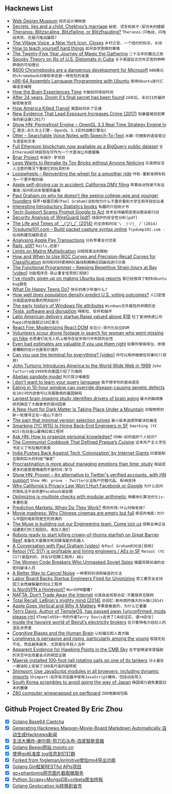 ## Hacknews List


- [Web Design Museum](https://www.webdesignmuseum.org/)  `网页设计博物馆`
- [Secrets, lies and a child: Chekhov’s marriage](https://www.theguardian.com/books/2018/aug/20/secrets-lies-and-a-child-william-boyd-on-the-truth-behind-chekhovs-marriage)  `秘密、谎言和孩子:契诃夫的婚姻`
- [Theranos: Blitzscaling, Blitzfailing, or Blitzfrauding?](https://www.linkedin.com/pulse/theranos-blitzscaling-blitzfailing-blitzfrauding-reid-hoffman)  `Theranos:闪电战，闪电战失败，还是闪电战骗局?`
- [The Village Voice, a New York Icon, Closes](https://www.nytimes.com/2018/08/31/business/media/the-village-voice-closes.html)  `乡村之音，一个纽约的标志，关闭`
- [How to teach yourself hard things](https://jvns.ca/blog/2018/09/01/learning-skills-you-can-practice/)  `如何自学困难的事情`
- [The Twenty-Five Year Journey of Magic the Gathering](https://www.newyorker.com/culture/culture-desk/the-twenty-five-year-journey-of-magic-the-gathering)  `二十五年的魔法之旅`
- [Spooky Theory on Ills of U.S. Diplomats in Cuba](https://www.nytimes.com/2018/09/01/science/sonic-attack-cuba-microwave.html)  `关于美国驻古巴外交官的种种弊病的可怕理论`
- [$600 Chromebooks are a dangerous development for Microsoft](https://arstechnica.com/gadgets/2018/09/600-chromebooks-are-a-dangerous-development-for-microsoft/)  `600美元的chromebook对微软来说是一种危险的发展`
- [x86-64 Assembly Language Programming with Ubuntu](http://www.egr.unlv.edu/~ed/x86.html)  `使用Ubuntu进行汇编语言编程`
- [How the Brain Experiences Time](https://neurosciencenews.com/time-perception-9771/)  `大脑如何体验时间`
- [After 24 years, Doom II&#39;s final secret has been found](https://www.rockpapershotgun.com/2018/08/31/after-24-years-doom-iis-final-secret-has-been-found/)  `24年后，末日II的最终秘密被发现`
- [How America Killed Transit](https://www.citylab.com/transportation/2018/08/how-america-killed-transit/568825/)  `美国如何杀了交通`
- [New Evidence That Lead Exposure Increases Crime (2017)](https://www.brookings.edu/blog/up-front/2017/06/01/new-evidence-that-lead-exposure-increases-crime/)  `铅暴露增加犯罪率的新证据(2017)`
- [Show HN: Permafrost Engine – OpenGL 3.3 Real Time Strategy Engine in C](https://github.com/eduard-permyakov/permafrost-engine)  `展览:永久冻土引擎- OpenGL 3.3实时战略引擎在C`
- [Otter – Searchable Voice Notes with Speech-To-Text](https://otter.ai)  `水獭-可搜索的语音笔记与语音到文本`
- [Full Ethereum blockchain now available as a BigQuery public dataset](https://cloud.google.com/blog/products/data-analytics/ethereum-bigquery-public-dataset-smart-contract-analytics)  `全Ethereum区块链现在可作为一个大查询公共数据集`
- [Briar Project](https://briarproject.org/how-it-works.html)  `布瑞尔·罗项目`
- [Lego Wants to Remake Its Toy Bricks without Anyone Noticing](https://www.nytimes.com/2018/08/31/business/energy-environment/lego-plastic-denmark-environment-toys.html)  `乐高想在没人注意的情况下重做它的玩具积木`
- [Loopwheels – Reinventing the wheel for a smoother ride](https://www.loopwheels.com/)  `环轮-重新发明车轮为一个更平稳的骑`
- [Apple self-driving car in accident: California DMV filing](https://www.reuters.com/article/us-apple-autos/apple-self-driving-car-in-accident-california-dmv-filing-idUSKCN1LG2X1)  `苹果自动驾驶汽车在事故:加州机动车管理局备案`
- [Paul Graham on why he doesn’t like seeing college-age and younger founders](https://techcrunch.com/2018/09/01/paul-graham-on-why-he-doesnt-like-seeing-college-age-and-younger-founders/)  `保罗•格雷厄姆(Paul Graham)谈到他为什么不喜欢看到大学生和年轻创业者`
- [Interesting Introductory Statistics books](http://blog.asymptotic.co.uk/2009/11/book-review-head-first-statistics-vs-manga-guide/)  `有趣的介绍统计书`
- [Tech-Support Scams Prompt Google to Act](https://www.wsj.com/articles/tech-support-scams-on-google-trigger-crackdown-1535755023)  `技术支持骗局促使谷歌采取行动`
- [Security Analysis of WireGuard [pdf]](https://courses.csail.mit.edu/6.857/2018/project/He-Xu-Xu-WireGuard.pdf)  `线保护的安全性分析[pdf]`
- [The Life and Times of ¯\_(ツ)_/¯ (2014)](https://www.theawl.com/2014/05/the-life-and-times-of-%C2%AF_%E3%83%84_%C2%AF/)  `的生命和时间¯\ _(ツ)_ /¯(2014)`
- [Tcpdump101.com – Build packet capture syntax online](https://tcpdump101.com/)  `Tcpdump101.com -在线构建包捕获语法`
- [Analysing Apple Pay Transactions](https://blog.elcomsoft.com/2018/08/analysing-apple-pay-transactions/)  `分析苹果支付交易`
- [Rails, still?](https://blog.phusion.nl/2018/08/30/rails-still/)  `Rails,还是?`
- [Limits on Matrix Multiplication](https://rjlipton.wordpress.com/2018/08/30/limits-on-matrix-multiplication/)  `对矩阵乘法的限制`
- [How and When to Use ROC Curves and Precision-Recall Curves for Classification](https://machinelearningmastery.com/roc-curves-and-precision-recall-curves-for-classification-in-python/)  `如何和何时使用ROC曲线和精确召回曲线进行分类`
- [The Functional Programmer – Keeping Repetitive Strain Injury at Bay [video]](https://blog.lunarlogic.io/2018/the-functional-programmer/)  `功能程序员-防止重复性劳损[视频]`
- [I&#39;ve mostly given up on making Ubuntu bug reports](https://utcc.utoronto.ca/~cks/space/blog/linux/UbuntuBugReportsUseless)  `我已经放弃了制作Ubuntu bug报告`
- [What Do Happy Teens Do?](https://www.psychologytoday.com/us/blog/our-changing-culture/201808/what-do-happy-teens-do)  `快乐的青少年做什么?`
- [How well does population density predict U.S. voting outcomes?](https://beta.observablehq.com/@jake-low/how-well-does-population-density-predict-u-s-voting-outcome)  `人口密度对美国选举结果的预测如何?`
- [The early history of Windows file attributes](https://blogs.msdn.microsoft.com/oldnewthing/20180830-00/?p=99615)  `Windows文件属性的早期历史`
- [Tesla, software and disruption](https://www.ben-evans.com/benedictevans/2018/8/29/tesla-software-and-disruption)  `特斯拉、软件和破坏`
- [Latin American delivery startup Rappi valued above $1B](https://www.axios.com/rappi-latin-american-delivery-valuation-unicorn-0c5d0743-fd41-4071-9270-928db470d6be.html)  `拉丁美洲快递公司Rappi的估值超过10亿美元`
- [React Fire: Modernizing React DOM](https://github.com/facebook/react/issues/13525)  `反应火:现代化反应DOM`
- [Volunteers scour drone footage in search for woman who went missing on hike](https://www.geekwire.com/2018/volunteers-scour-drone-footage-online-search-woman-went-missing-hike-north-seattle/)  `志愿者们在无人机上搜寻在徒步旅行中失踪的女性`
- [Even bad estimates are valuable if you use them right](https://ntietz.com/2018/08/31/estimates.html)  `如果你使用得当，即使是糟糕的估计也是有价值的`
- [Can you use the terminal for everything? [video]](https://www.youtube.com/watch?v=0-2Ja7T9YF8)  `你可以用终端做任何事吗?(视频)`
- [John Turturro Introduces America to the World Wide Web in 1999](http://www.openculture.com/2018/08/john-turturro-introduces-america-world-wide-web-1999-watch-beginners-guide-internet.html)  `John Turturro在1999年向美国介绍了万维网`
- [Abelian sandpile model](https://en.wikipedia.org/wiki/Abelian_sandpile_model)  `阿贝耳沙堆模型`
- [I don&#39;t want to learn your query language](https://erikbern.com/2018/08/30/i-dont-want-to-learn-your-garbage-query-language.html)  `我不想学你的查询语言`
- [Eating in 10-hour window can override disease-causing genetic defects](https://www.salk.edu/news-release/eating-in-10-hour-window-can-override-disease-causing-genetic-defects-nurture-health/)  `在10小时内进食可以克服致病的基因缺陷`
- [Largest brain imaging study identifies drivers of brain aging](https://www.sciencedaily.com/releases/2018/08/180821112010.htm)  `最大的脑成像研究确定了大脑衰老的驱动因素`
- [A New Hunt for Dark Matter Is Taking Place Under a Mountain](https://motherboard.vice.com/amp/en_us/article/j5n7vb/the-new-hunt-for-dark-matter-is-taking-place-under-a-mountain)  `对暗物质的新一轮搜寻正在一座山下进行`
- [The pain that minimal version selection solves](https://about.sourcegraph.com/blog/the-pain-that-minimal-version-selection-solves/)  `最小版本选择所解决的痛苦`
- [Smarking (YC W15) Is Hiring Back-End Engineers in SF](https://www.smarking.com/careers)  `Smarking (YC W15)在旧金山雇佣后端工程师`
- [Ask HN: How to organize personal knowledge?](item?id=17892731)  `问HN:如何组织个人知识?`
- [The Communist Cookbook That Defined Prague’s Cuisine](https://www.atlasobscura.com/articles/what-is-pragues-food-like)  `这本共产主义烹饪书定义了布拉格的美食`
- [India Pushes Back Against Tech ‘Colonization’ by Internet Giants](https://www.nytimes.com/2018/08/31/technology/india-technology-american-giants.html)  `印度抵制互联网巨头的科技“殖民”`
- [Procrastination is more about managing emotions than time: study](https://www.bbc.com/news/health-45295392)  `拖延症更多的是管理情绪而不是时间:学习`
- [Show HN: Proven – An alternative to Twitter&#39;s verified accounts, with HN support](https://github.com/dschep/proven)  `Show HN: prove - Twitter认证账户的替代品，有HN支持`
- [Why California&#39;s Privacy Law Won&#39;t Hurt Facebook or Google](https://www.wired.com/story/why-californias-privacy-law-wont-hurt-facebook-or-google/)  `为什么加州的隐私法不会伤害Facebook或谷歌`
- [Optimizing is-multiple checks with modular arithmetic](http://duriansoftware.com/joe/Optimizing-is-multiple-checks-with-modular-arithmetic.html?)  `用模块化算法优化is-多重检查`
- [Prediction Markets: When Do They Work?](https://thezvi.wordpress.com/2018/07/26/prediction-markets-when-do-they-work/)  `预测市场:什么时候有效?`
- [Movie madness: Why Chinese cinemas are empty but full](https://www.bbc.com/news/blogs-china-blog-45318316)  `疯狂的电影:为什么中国的电影院是空的而满的`
- [The Muse is building out our Engineering team. Come join us](https://www.themuse.com/jobs?filter=true&amp;company=The%20Muse&amp;keyword=engineering)  `缪斯女神正在组建我们的工程团队。来加入我们`
- [Robots ready to start killing crown-of-thorns starfish on Great Barrier Reef](http://www.abc.net.au/news/2018-08-31/crown-of-thorns-starfish-killing-robot-great-barrier-reef-qld/10183072)  `准备在大堡礁杀死冠棘海星的机器人`
- [A Conversation with Paul Graham [video]](https://www.youtube.com/watch?v=4WO5kJChg3w)  `与Paul Graham的对话[视频]`
- [Retool (YC S17) is profitable and hiring engineers / AEs in SF](item?id=17889290)  `Retool (YC S17)是盈利的，并在SF招聘工程师/ AEs`
- [The Women Code Breakers Who Unmasked Soviet Spies](https://www.smithsonianmag.com/history/women-code-breakers-unmasked-soviet-spies-180970034/?no-ist)  `揭露苏联间谍的女密码破译人员`
- [A Better Way to Cancel Noise](http://nautil.us/blog/a-better-way-to-cancel-noise)  `一种更好的消除噪音的方法`
- [Labor Board Backs Startup Engineers Fired for Unionizing](https://www.wired.com/story/labor-board-backs-startup-engineers-fired-unionizing)  `劳工委员会支持因工会而被解雇的创业工程师`
- [Is NordVPN a Honeypot?](http://vpnscam.com/is-nordvpn-a-honeypot/)  `NordVPN蜜罐?`
- [NAFTA: Don’t Trade Away the Internet](https://act.openmedia.org/DontTradeAwayTheInternet)  `北美自由贸易协定:不要放弃互联网`
- [Total Recall: LeBron&#39;s mighty mind (2014)](http://www.espn.com/nba/story/_/id/11067098/lebron-james-greatest-weapon-brain)  `总回忆:勒布朗的强大的头脑(2014)`
- [Apple Goes Vertical and Why It Matters](https://www.eetimes.com/document.asp?doc_id=1333633&amp;_mc=RSS_EET_EDT&amp;utm_source=newsletter&amp;utm_campaign=link&amp;utm_medium=EETimesDaily-20180830)  `苹果是垂直的，为什么它重要`
- [Terry Davis, Author of TempleOS, has passed away [unconfirmed, mods please rm]](https://twitter.com/cthulhu20234/status/1035682925956788224?s=21)  `《TempleOS》一书的作者Terry Davis去世了[未经证实，请rm杂志]`
- [Inside the haywire world of Beirut’s electricity brokers](https://www.wired.com/story/beruit-electricity-brokers/)  `在贝鲁特电力经纪人的混乱世界里`
- [Cognitive Biases and the Human Brain](https://www.theatlantic.com/magazine/archive/2018/09/cognitive-bias/565775/?single_page=true)  `认知偏见和人类大脑`
- [Loneliness is pervasive and rising, particularly among the young](https://www.economist.com/graphic-detail/2018/08/31/loneliness-is-pervasive-and-rising-particularly-among-the-young)  `孤独无处不在，而且越来越多，尤其是在年轻人当中`
- [Apparent Evidence for Hawking Points in the CMB Sky](https://arxiv.org/abs/1808.01740)  `在宇宙微波背景辐射的天空中出现霍金点的明显证据`
- [Maersk installed 100-foot-tall rotating sails on one of its tankers](https://www.wsj.com/articles/maersk-tankers-turns-to-wind-power-to-cut-soaring-fuel-costs-1535641239)  `马士基在一艘油轮上安装了100英尺高的旋转帆`
- [Shimport: Use JavaScript modules in all browsers, including dynamic imports](https://github.com/Rich-Harris/shimport)  `Shimport:在所有浏览器中使用JavaScript模块，包括动态导入`
- [South Korea scrambles to avoid going the way of Japan](https://www.ozy.com/fast-forward/south-korea-scrambles-to-avoid-going-the-way-of-japan/88907)  `韩国竭力避免重蹈日本的覆辙`
- [Z80 computer wirewrapped on perfboard](https://github.com/linker3000/Z80-Board)  `Z80电脑线包板`

## Github Project Created By Eric Zhou

- [x] [Golang Base64 Captcha](https://github.com/mojocn/base64Captcha)
- [x] [Generating Hacknews Maoyan-Movie-Board Markdown Automatically 自动生成Hacknews新闻](https://github.com/dejavuzhou/md-genie)
- [x] [生活大爆炸-谢尔顿-剪刀石头布-百度智能音箱](https://github.com/mojocn/dueros-bang-game)
- [x] [Golang Beego网站 mojotv.cn](https://github.com/mojocn/www.mojotv.cn)
- [x] [使用go标准库,log信息到钉钉群](https://github.com/mojocn/dooger)
- [x] [Forked from fogleman/primitive增加mp4导出功能](https://github.com/mojocn/primitive)
- [x] [Golang Gin框架RESTful APIs项目](https://github.com/JJJJJJJerk/ezier-golang-web-api-framework)
- [x] [go+phantomjs网页图片截取微服务](https://github.com/mojocn/screen_shot)
- [x] [Python Scrapy+MongoDB+cnbeta爬虫样板](https://github.com/mojocn/scrapy_mongodb_boilerplate_cnbeta)
- [x] [Golang Geolocation Ip转换到省市](https://github.com/mojocn/ip2location)
